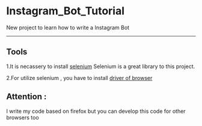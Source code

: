 # Instagram_Bot_Tutorial

New project to learn how to write a Instagram Bot

------------------------------------------------------------------------------------------------------------------------

<h2>Tools</h2>

1.It is necassery to install <a href="https://www.seleniumhq.org/projects/">selenium</a>
Selenium is a great library to this project.

2.For utilize selenium , you have to install <a href="https://github.com/mozilla/geckodriver/releases/tag/v0.25.0">driver of browser</a>

<h2>Attention :</h2>
<p>I write my code based on firefox but you can develop this code for other browsers too</p> 

